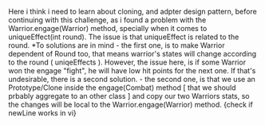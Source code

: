 Here i think i need to learn about cloning, and adpter design pattern, before continuing with this challenge, as i found a problem with the Warrior.engage(Warrior) method, specially when it comes to uniqueEffect(int round). The issue is that uniqueEffect is related to the round. 
	*To solutions are in mind 
		- the first one, is to make Warrior dependent of Round too, that means warrior's states will change according to the round ( uniqeEffects ). However, the issue here, is if some Warrior won the engage "fight", he will have low hit points for the next one. If that's undesirable, there is a second solution. 
		- the second one, is that we use an Prototype/Clone inside the engage(Combat) method [ that we should prbably aggregate to an other class ] and copy our two Warriors stats, so the changes will be local to the Warrior.engage(Warrior) method. 
{check if newLine works in vi} 
